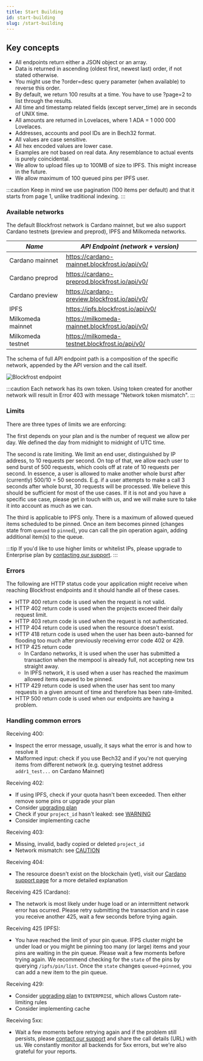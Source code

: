 ```yaml
---
title: Start Building
id: start-building
slug: /start-building
---
```


## Key concepts

- All endpoints return either a JSON object or an array.
- Data is returned in ascending (oldest first, newest last) order, if not stated otherwise.
- You might use the ?order=desc query parameter (when available) to reverse this order.
- By default, we return 100 results at a time. You have to use ?page=2 to list through the results.
- All time and timestamp related fields (except server_time) are in seconds of UNIX time.
- All amounts are returned in Lovelaces, where 1 ADA = 1 000 000 Lovelaces.
- Addresses, accounts and pool IDs are in Bech32 format.
- All values are case sensitive.
- All hex encoded values are lower case.
- Examples are not based on real data. Any resemblance to actual events is purely coincidental.
- We allow to upload files up to 100MB of size to IPFS. This might increase in the future.
- We allow maximum of 100 queued pins per IPFS user.

:::caution
Keep in mind we use pagination (100 items per default) and that it starts from page 1, unlike traditional indexing.
:::

### Available networks

The default Blockfrost network is Cardano mainnet, but we also support Cardano testnets (preview and preprod), IPFS and Milkomeda networks.

| _Name_            | _API Endpoint (network + version)_                |
| ----------------- | ------------------------------------------------- |
| Cardano mainnet   | <https://cardano-mainnet.blockfrost.io/api/v0/>   |
| Cardano preprod   | <https://cardano-preprod.blockfrost.io/api/v0/>   |
| Cardano preview   | <https://cardano-preview.blockfrost.io/api/v0/>   |
| IPFS              | <https://ipfs.blockfrost.io/api/v0/>              |
| Milkomeda mainnet | <https://milkomeda-mainnet.blockfrost.io/api/v0/> |
| Milkomeda testnet | <https://milkomeda-testnet.blockfrost.io/api/v0/> |

The schema of full API endpoint path is a composition of the specific network, appended by the API version and the call itself.

![Blockfrost endpoint](/img/api_endpoint.png)

:::caution
Each network has its own token. Using token created for another network will result in Error 403 with message "Network token mismatch".
:::

### Limits

There are three types of limits we are enforcing:

The first depends on your plan and is the number of request we allow per day. We defined the day from midnight to midnight of UTC time.

The second is rate limiting. We limit an end user, distinguished by IP address, to 10 requests per second. On top of that, we allow each user to send burst of 500 requests, which cools off at rate of 10 requests per second. In essence, a user is allowed to make another whole burst after (currently) 500/10 = 50 seconds. E.g. if a user attempts to make a call 3 seconds after whole burst, 30 requests will be processed. We believe this should be sufficient for most of the use cases. If it is not and you have a specific use case, please get in touch with us, and we will make sure to take it into account as much as we can.

The third is applicable to IPFS only. There is a maximum of allowed queued items scheduled to be pinned. Once an item becomes pinned (changes state from `queued` to `pinned`), you can call the pin operation again, adding additional item(s) to the queue.

:::tip
If you'd like to use higher limits or whitelist IPs, please upgrade to Enterprise plan by [contacting our support](/support#contacting-support).
:::

### Errors

The following are HTTP status code your application might receive when reaching Blockfrost endpoints and it should handle all of these cases.

- HTTP 400 return code is used when the request is not valid.
- HTTP 402 return code is used when the projects exceed their daily request limit.
- HTTP 403 return code is used when the request is not authenticated.
- HTTP 404 return code is used when the resource doesn't exist.
- HTTP 418 return code is used when the user has been auto-banned for flooding too much after previously receiving error code 402 or 429.
- HTTP 425 return code
  - In Cardano networks, it is used when the user has submitted a transaction when the mempool is already full, not accepting new txs straight away.
  - In IPFS network, it is used when a user has reached the maximum allowed items queued to be pinned.
- HTTP 429 return code is used when the user has sent too many requests in a given amount of time and therefore has been rate-limited.
- HTTP 500 return code is used when our endpoints are having a problem.

### Handling common errors

Receiving 400:

- Inspect the error message, usually, it says what the error is and how to resolve it
- Malformed input: check if you use Bech32 and if you're not querying items from different network (e.g. querying testnet address `addr1_test...` on Cardano Mainnet)

Receiving 402:

- If using IPFS, check if your quota hasn't been exceeded. Then either remove some pins or upgrade your plan
- Consider [upgrading plan](/overview/plans-and-billing#upgrading-plan)
- Check if your `project_id` hasn't leaked: see [WARNING](/overview/getting-started#creating-first-project)
- Consider implementing cache

Receiving 403:

- Missing, invalid, badly copied or deleted `project_id`
- Network mismatch: see [CAUTION](/start-building#available-networks)

Receiving 404:

- The resource doesn't exist on the blockchain (yet), visit our [Cardano support page](/support/cardano) for a more detailed explanation

Receiving 425 (Cardano):

- The network is most likely under huge load or an intermittent network error has ocurred. Please retry submitting the transaction and in case you receive another 425, wait a few seconds before trying again.

Receiving 425 (IPFS):

- You have reached the limit of your pin queue. IFPS cluster might be under load or you might be pinning too many (or large) items and your pins are waiting in the pin queue. Please wait a few moments before trying again. We recommend checking for the `state` of the pins by querying `/ipfs/pin/list`. Once the `state` changes `queued`->`pinned`, you can add a new item to the pin queue.

Receiving 429:

- Consider [upgrading plan](/overview/plans-and-billing#upgrading-plan) to `ENTERPRISE`, which allows Custom rate-limiting rules
- Consider implementing cache

Receiving 5xx:

- Wait a few moments before retrying again and if the problem still persists, please [contact our support](/support#contacting-support) and share the call details (URL) with us. We constantly monitor all backends for 5xx errors, but we're also grateful for your reports.
